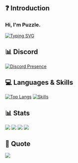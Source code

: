 ## ❓ Introduction

### Hi, I'm Puzzle.

[![Typing SVG](https://readme-typing-svg.herokuapp.com?duration=7000&lines=Developer+Full-Stack)](https://github.com/PuzzleTV)

## 📊 Discord
[![Discord Presence](https://lanyard.cnrad.dev/api/161208118909468672)](https://discord.com/users/161208118909468672)
## 💻 Languages & Skills
[![Top Langs](https://github-readme-stats.vercel.app/api/top-langs/?username=PuzzleTV&layout=compact)](https://github.com/PuzzleTV)
[![Skills](https://skillicons.dev/icons?i=html,css,js,ts,php,nodejs,mongodb,mysql,md,lua,git,jquery,nginx,vscode&theme=dark)](https://github.com/PuzzleTV)

## 📊 Stats

[![](https://img.shields.io/github/followers/puzzletv?style=for-the-badge)](https://github.com/PuzzleTV)
[![](https://komarev.com/ghpvc/?username=puzzletv&color=blue&style=for-the-badge)](https://github.com/PuzzleTV)
[![](https://img.shields.io/youtube/channel/subscribers/UCDk1JZBzdD3GbPp0V2tJMYQ?style=for-the-badge)](https://github.com/PuzzleTV)
[![](https://img.shields.io/youtube/channel/views/UCDk1JZBzdD3GbPp0V2tJMYQ?style=for-the-badge)](https://github.com/PuzzleTV)

## 📃 Quote

<p align="left">
  <img src="https://quotes-github-readme.vercel.app/api?type=horizontal&theme=light)]"  
</p>
